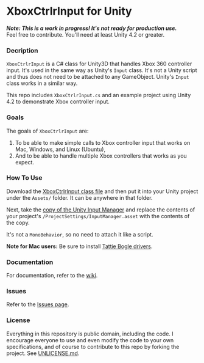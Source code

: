 XboxCtrlrInput for Unity
========================

__*Note: This is a work in progress! It's not ready for production use.*__  
Feel free to contribute. You'll need at least Unity 4.2 or greater.

### Decription

`XboxCtrlrInput` is a C# class for Unity3D that handles Xbox 360 controller input. It's used in the same way as Unity's `Input` class. It's not a Unity script and thus does not need to be attached to any GameObject. Unity's `Input` class works in a similar way.

This repo includes `XboxCtrlrInput.cs` and an example project using Unity 4.2 to demonstrate Xbox controller input. 


### Goals

The goals of `XboxCtrlrInput` are:

1.   To be able to make simple calls to Xbox controller input that works on Mac, Windows, and Linux (Ubuntu),
2.   And to be able to handle multiple Xbox controllers that works as you expect.


### How To Use

Download the [XboxCtrlrInput class file](https://github.com/JISyed/Unity-XboxCtrlrInput/blob/master/XboxCtrlrInput/Assets/XboxCtrlrInputPackage/XboxCtrlrInput.cs) and then put it into your Unity project under the `Assets/` folder. It can be anywhere in that folder.

Next, take the [copy of the Unity Input Manager](https://github.com/JISyed/Unity-XboxCtrlrInput/blob/master/XboxCtrlrInput/Assets/XboxCtrlrInputPackage/InputManagerCopy.txt) and replace the contents of your project's `/ProjectSettings/InputManager.asset` with the contents of the copy.

It's not a `MonoBehavior`, so no need to attach it like a script.

**Note for Mac users:** Be sure to install [Tattie Bogle drivers](http://tattiebogle.net/index.php/ProjectRoot/Xbox360Controller/OsxDriver).  


### Documentation

For documentation, refer to the [wiki](https://github.com/JISyed/Unity-XboxCtrlrInput/wiki#reference "XboxCtrlrInput Wiki").

### Issues

Refer to the [Issues page](https://github.com/JISyed/Unity-XboxCtrlrInput/issues).

### License

Everything in this repository is public domain, including the code. I encourage everyone to use and even modify the code to your own specifications, and of course to contribute to this repo by forking the project. See [UNLICENSE.md](https://github.com/JISyed/Unity-XboxCtrlrInput/blob/master/UNLICENSE.md).
